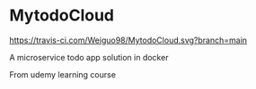 # MytodoCloud
https://travis-ci.com/Weiguo98/MytodoCloud.svg?branch=main

A microservice todo app solution in docker

From udemy learning course
